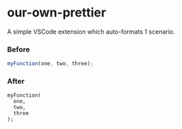 # our-own-prettier

A simple VSCode extension which auto-formats 1 scenario.

### Before

```javascript
myFunction(one, two, three);
```

### After

```
myFunction(
  one,
  two,
  three
);
```
